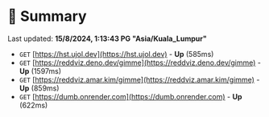 # 📖 Summary
Last updated: **15/8/2024, 1:13:43 PG "Asia/Kuala_Lumpur"**

- `GET` [https://hst.ujol.dev](https://hst.ujol.dev) - **Up** (585ms)
- `GET` [https://reddviz.deno.dev/gimme](https://reddviz.deno.dev/gimme) - **Up** (1597ms)
- `GET` [https://reddviz.amar.kim/gimme](https://reddviz.amar.kim/gimme) - **Up** (859ms)
- `GET` [https://dumb.onrender.com](https://dumb.onrender.com) - **Up** (622ms)
